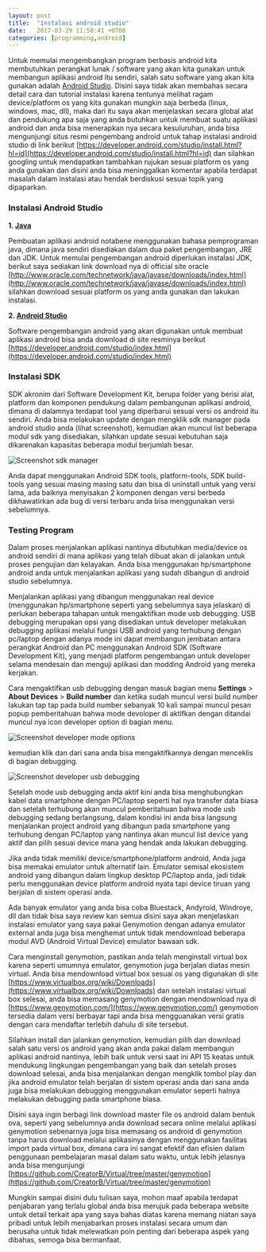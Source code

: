 ```yaml
---
layout: post
title:  "Instalasi android studio"
date:   2017-03-29 11:50:41 +0700
categories: [programming,android]
---
```


Untuk memulai mengembangkan program berbasis android kita membutuhkan perangkat lunak / software yang akan kita gunakan untuk membangun aplikasi android itu sendiri, salah satu software yang akan kita gunakan adalah [Android Studio](https://developer.android.com/studio/intro/index.html?hl=id). Disini saya tidak akan membahas secara detail cara dan tutorial instalasi karena tentunya melihat ragam device/platform os yang kita gunakan mungkin saja berbeda (linux, windows, mac, dll), maka dari itu saya akan menjelaskan secara global alat dan pendukung apa saja yang anda butuhkan untuk membuat suatu aplikasi android dan anda bisa menerapkan nya secara kesuluruhan, anda bisa mengunjungi situs resmi pengembang android untuk tahap instalasi android studio di link berikut [https://developer.android.com/studio/install.html?hl=id](https://developer.android.com/studio/install.html?hl=id) dan silahkan googling untuk mendapatkan tambahkan rujukan sesuai platform os yang anda gunakan dan disini anda bisa meninggalkan komentar apabila terdapat masalah dalam instalasi atau hendak berdiskusi sesuai topik yang dipaparkan.

### Instalasi Android Studio

**1. [Java](https://en.wikipedia.org/wiki/Java_Development_Kit)**

Pembuatan aplikasi android notabene menggunakan bahasa pemprograman java, dimana java sendiri disediakan dalam dua paket pengembangan, JRE dan JDK. Untuk memulai pengembangan android diperlukan instalasi JDK, berikut saya sediakan link download nya di official site oracle [http://www.oracle.com/technetwork/java/javase/downloads/index.html](http://www.oracle.com/technetwork/java/javase/downloads/index.html) silahkan download sesuai platform os yang anda gunakan dan lakukan instalasi.

**2. [Android Studio](https://developer.android.com/studio/intro/index.html?hl=id)**

Software pengembangan android yang akan digunakan untuk membuat aplikasi android bisa anda download di site resminya berikut [https://developer.android.com/studio/index.html](https://developer.android.com/studio/index.html)

### Instalasi SDK

SDK akronim dari Software Development Kit, berupa folder yang berisi alat, platform dan komponen pendukung dalam pembangunan aplikasi android, dimana di dalamnya terdapat tool yang diperbarui sesuai versi os android itu sendiri. Anda bisa melakukan update dengan mengklik sdk manager pada android studio anda (lihat screenshot), kemudian akan muncul list beberapa modul sdk yang disediakan, silahkan update sesuai kebutuhan saja dikarenakan kapasitas beberapa modul berjumlah besar.

![Screenshot sdk manager](https://c1.staticflickr.com/3/2870/32880748244_08c0f23da2_b.jpg)

Anda dapat menggunakan Android SDK tools, platform-tools, SDK build-tools yang sesuai masing masing satu dan bisa di uninstall untuk yang versi lama, ada baiknya menyisakan 2 komponen dengan versi berbeda dikhawatirkan ada bug di versi terbaru anda bisa menggunakan versi sebelumnya.

### Testing Program

Dalam proses menjalankan aplikasi nantinya dibutuhkan media/device os android sendiri di mana aplikasi yang telah dibuat akan di jalankan untuk proses pengujian dan kelayakan. Anda bisa menggunakan hp/smartphone android anda untuk menjalankan aplikasi yang sudah dibangun di android studio sebelumnya.

Menjalankan aplikasi yang dibangun menggunakan real device (menggunakan hp/smartphone seperti yang sebelumnya saya jelaskan) di perlukan beberapa tahapan untuk mengaktifkan mode usb debugging. USB debugging merupakan opsi yang disediakan untuk developer melakukan debugging aplikasi melalui fungsi USB android yang terhubung dengan pc/laptop dengan adanya mode ini dapat membangun jembatan antara perangkat Android dan PC menggunakan Android SDK (Software Development Kit), yang menjadi platform pengembangan untuk developer selama mendesain dan menguji aplikasi dan modding Android yang mereka kerjakan. 

Cara mengaktifkan usb debugging dengan masuk bagian menu **Settings** > **About Devices** > **Build number** dan ketika sudah muncul versi build number lakukan tap tap pada build number sebanyak 10 kali sampai muncul pesan popup pemberitahuan bahwa mode devoloper di aktifkan dengan ditandai muncul nya icon developer option di bagian menu.

![Screenshot developer mode options](https://c1.staticflickr.com/4/3933/33723929365_fa3a5d51b3_z.jpg)

kemudian klik dan dari sana anda bisa mengaktifkannya dengan menceklis di bagian debugging.

![Screenshot developer usb debugging](https://c1.staticflickr.com/3/2950/33567809302_f14820b949_z.jpg)

Setelah mode usb debugging anda aktif kini anda bisa menghubungkan kabel data smartphone dengan PC/laptop seperti hal nya transfer data biasa dan setelah terhubung akan muncul pemberitahuan bahwa mode usb debugging sedang berlangsung, dalam kondisi ini anda bisa langsung menjalankan project android yang dibangun pada smartphone yang terhubung dengan PC/laptop yang nantinya akan muncul list device yang aktif dan pilih sesuai device mana yang hendak anda lakukan debugging.

Jika anda tidak memiliki device/smartphone/platform android, Anda juga bisa memakai emulator untuk alternatif lain. Emulator semisal ekosistem android yang dibangun dalam lingkup desktop PC/laptop anda, jadi tidak perlu menggunakan device platform android nyata tapi device tiruan yang berjalan di sistem operasi anda.

Ada banyak emulator yang anda bisa coba Bluestack, Andyroid, Windroye, dll dan tidak bisa saya review kan semua disini saya akan menjelaskan instalasi emulator yang saya pakai Genymotion dengan adanya emulator external anda juga bisa menghemat untuk tidak mendownload beberapa modul AVD (Android Virtual Device) emulator bawaan sdk.

Cara menginstall genymotion, pastikan anda telah menginstall virtual box karena seperti umumnya emulator, genymotion juga berjalan diatas mesin virtual. Anda bisa mendownload virtual box sesuai os yang digunakan di site [https://www.virtualbox.org/wiki/Downloads](https://www.virtualbox.org/wiki/Downloads) dan setelah instalasi virtual box selesai, anda bisa memasang genymotion dengan mendownload nya di [https://www.genymotion.com/](https://www.genymotion.com/) genymotion tersedia dalam versi berbayar tapi anda bisa mengguanakan versi gratis dengan cara mendaftar terlebih dahulu di site tersebut.

Silahkan install dan jalankan genymotion, kemudian pilih dan download salah satu versi os android yang akan anda pakai dalam membangun aplikasi android nantinya, lebih baik untuk versi saat ini API 15 keatas untuk mendukung lingkungan pengembangan yang baik dan setelah proses download selesai, anda bisa menjalankan dengan mengklik tombol play dan jika android emulator telah berjalan di sistem operasi anda dari sana anda juga bisa melakukan debugging menggunakan emulator seperti halnya melakukan debugging pada smartphone biasa.

Disini saya ingin berbagi link download master file os android dalam bentuk ova, seperti yang sebelumnya anda download secara online melalui aplikasi genymotion sebenarnya juga bisa memasang os android di genymotion tanpa harus download melalui aplikasinya dengan menggunakan fasilitas import pada virtual box, dimana cara ini sangat efektif dan efisien dalam penggunaan pembelajaran masal dalam satu waktu, untuk lebih jelasnya anda bisa mengunjungi [https://github.com/CreatorB/Virtual/tree/master/genymotion](https://github.com/CreatorB/Virtual/tree/master/genymotion)


Mungkin sampai disini dulu tulisan saya, mohon maaf apabila terdapat penjabaran yang terlalu global anda bisa merujuk pada beberapa website untuk detail terkait apa yang saya bahas diatas karena memang niatan saya pribadi untuk lebih menjabarkan proses instalasi secara umum dan berusaha untuk tidak melewatkan poin penting dari beberapa aspek yang dibahas, semoga bisa bermanfaat.
